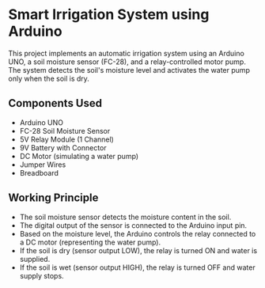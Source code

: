 # Smart Irrigation System using Arduino

This project implements an automatic irrigation system using an Arduino UNO, a soil moisture sensor (FC-28), and a relay-controlled motor pump. The system detects the soil's moisture level and activates the water pump only when the soil is dry.

## Components Used

- Arduino UNO
- FC-28 Soil Moisture Sensor
- 5V Relay Module (1 Channel)
- 9V Battery with Connector
- DC Motor (simulating a water pump)
- Jumper Wires
- Breadboard


## Working Principle

- The soil moisture sensor detects the moisture content in the soil.
- The digital output of the sensor is connected to the Arduino input pin.
- Based on the moisture level, the Arduino controls the relay connected to a DC motor (representing the water pump).
- If the soil is dry (sensor output LOW), the relay is turned ON and water is supplied.
- If the soil is wet (sensor output HIGH), the relay is turned OFF and water supply stops.


